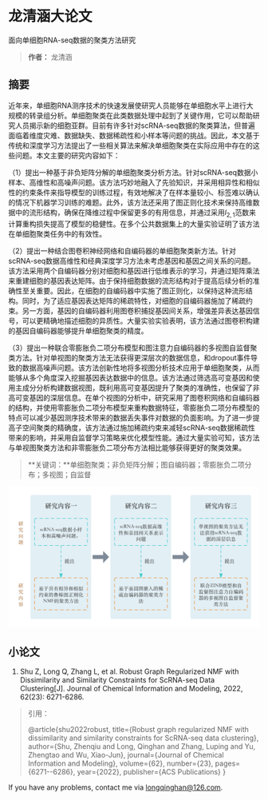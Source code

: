 # 龙清涵大论文

面向单细胞RNA-seq数据的聚类方法研究

> **作者：** 龙清涵

## 摘要

近年来，单细胞RNA测序技术的快速发展使研究人员能够在单细胞水平上进行大规模的转录组分析。单细胞聚类在此类数据处理中起到了关键作用，它可以帮助研究人员揭示新的细胞亚群。目前有许多针对scRNA-seq数据的聚类算法，但普遍面临着维度灾难、数据缺失、数据稀疏性和小样本等问题的挑战。因此，本文基于传统和深度学习方法提出了一些相关算法来解决单细胞聚类在实际应用中存在的这些问题。本文主要的研究内容如下：

（1）提出一种基于非负矩阵分解的单细胞聚类分析方法。针对scRNA-seq数据小样本、高维性和高噪声问题。该方法巧妙地融入了先验知识，并采用相异性和相似性的约束条件来指导模型的训练过程，有效地解决了在样本量较小、标签难以确认的情况下机器学习训练的难题。此外，该方法还采用了图正则化技术来保持高维数据中的流形结构，确保在降维过程中保留更多的有用信息，并通过采用$l_{2,1}$范数来计算重构损失提高了模型的稳健性。在多个公共数据集上的大量实验证明了该方法在单细胞聚类任务中的有效性。

（2）提出一种结合图卷积神经网络和自编码器的单细胞聚类新方法。针对scRNA-seq数据高维性和经典深度学习方法未考虑基因和基因之间关系的问题。该方法采用两个自编码器分别对细胞和基因进行低维表示的学习，并通过矩阵乘法来重建细胞的基因表达矩阵。由于保持细胞数据的流形结构对于提高后续分析的准确性至关重要。因此，在细胞的自编码器中实施了图正则化，以保持这种流形结构。同时，为了适应基因表达矩阵的稀疏特性，对细胞的自编码器施加了稀疏约束。另一方面，基因的自编码器利用图卷积捕捉基因间关系，增强差异表达基因信号，可以更精确地描述细胞的异质性。大量实验实验表明，该方法通过图卷积构建的基因自编码器能够提升单细胞聚类的精度。

（3）提出一种联合零膨胀负二项分布模型和图注意力自编码器的多视图自监督聚类方法。针对单视图的聚类方法无法获得更深层次的数据信息，和dropout事件导致的数据高噪声问题。该方法创新性地将多视图分析技术应用于单细胞聚类，从而能够从多个角度深入挖掘基因表达数据中的信息。该方法通过筛选高可变基因和使用主成分分析构建数据视图，既利用高可变基因提升了聚类的准确性，也保留了非高可变基因的深层信息。在单个视图的分析中，研究采用了图卷积网络和自编码器的结构，并使用零膨胀负二项分布模型来重构数据特征，零膨胀负二项分布模型的特点可以减少基因测序技术带来的数据丢失事件对数据的负面影响。为了进一步提高子空间聚类的精确度，该方法通过施加稀疏约束来减轻scRNA-seq数据稀疏性带来的影响，并采用自监督学习策略来优化模型性能。通过大量实验可知，该方法与单视图聚类方法和非零膨胀负二项分布方法相比能够获得更好的聚类效果。

> **关键词：**单细胞聚类；非负矩阵分解；图自编码器；零膨胀负二项分布；多视图；自监督

![](./lunwen.png)
## 小论文

1. Shu Z, Long Q, Zhang L, et al. Robust Graph Regularized NMF with Dissimilarity and Similarity Constraints for ScRNA-seq Data Clustering[J]. Journal of Chemical Information and Modeling, 2022, 62(23): 6271-6286.

> 引用：
>
> @article{shu2022robust,
>   title={Robust graph regularized NMF with dissimilarity and similarity constraints for ScRNA-seq data clustering},
>   author={Shu, Zhenqiu and Long, Qinghan and Zhang, Luping and Yu, Zhengtao and Wu, Xiao-Jun},
>   journal={Journal of Chemical Information and Modeling},
>   volume={62},
>   number={23},
>   pages={6271--6286},
>   year={2022},
>   publisher={ACS Publications}
> }

If you have any problems, contact me via longqinghan@126.com.
